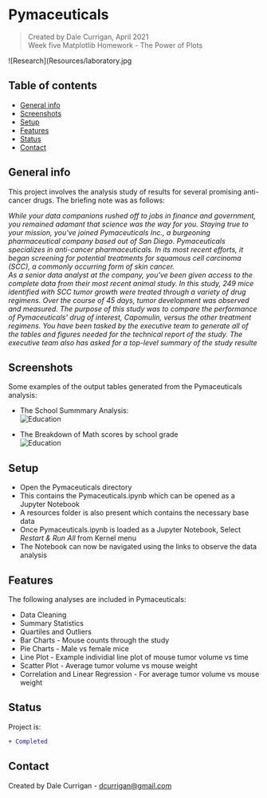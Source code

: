 # Pymaceuticals
> Created by Dale Currigan, April 2021  
> Week five Matplotlib Homework - The Power of Plots

![Research](Resources/laboratory.jpg

## Table of contents
* [General info](#general-info)
* [Screenshots](#Screenshots)
* [Setup](#setup)
* [Features](#features)
* [Status](#status)
* [Contact](#contact)

## General info
This project involves the analysis study of results for several promising anti-cancer drugs. The briefing note was as follows:  
  
*While your data companions rushed off to jobs in finance and government, you remained adamant that science was the way for you. Staying true to your mission, you've joined Pymaceuticals Inc., a burgeoning pharmaceutical company based out of San Diego. Pymaceuticals specializes in anti-cancer pharmaceuticals. In its most recent efforts, it began screening for potential treatments for squamous cell carcinoma (SCC), a commonly occurring form of skin cancer.  
As a senior data analyst at the company, you've been given access to the complete data from their most recent animal study. In this study, 249 mice identified with SCC tumor growth were treated through a variety of drug regimens. Over the course of 45 days, tumor development was observed and measured. The purpose of this study was to compare the performance of Pymaceuticals' drug of interest, Capomulin, versus the other treatment regimens. You have been tasked by the executive team to generate all of the tables and figures needed for the technical report of the study. The executive team also has asked for a top-level summary of the study resulte*  

## Screenshots
Some examples of the output tables generated from the Pymaceuticals analysis:  
  
* The School Summmary Analysis:    
![Education](Pymaceuticals/Resources/school_summary.PNG)  

* The Breakdown of Math scores by school grade  
![Education](Pymaceuticals/Resources/math_by_grade.PNG)  

## Setup
* Open the Pymaceuticals directory
* This contains the Pymaceuticals.ipynb which can be opened as a Jupyter Notebook
* A resources folder is also present which contains the necessary base data
* Once Pymaceuticals.ipynb is loaded as a Jupyter Notebook, Select *Restart & Run All* from Kernel menu 
* The Notebook can now be navigated using the links to observe the data analysis

## Features
The following analyses are included in Pymaceuticals:  
  
* Data Cleaning
* Summary Statistics
* Quartiles and Outliers
* Bar Charts - Mouse counts through the study
* Pie Charts - Male vs female mice
* Line Plot - Example individial line plot of mouse tumor volume vs time
* Scatter Plot - Average tumor volume vs mouse weight
* Correlation and Linear Regression - For average tumor volume vs mouse weight

## Status
Project is: 
````diff 
+ Completed
````

## Contact
Created by Dale Currigan - <dcurrigan@gmail.com>

